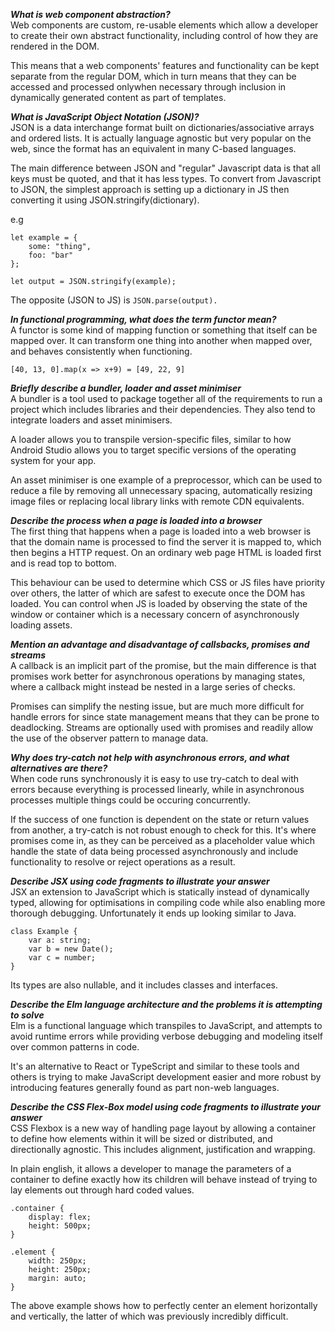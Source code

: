 **_What is web component abstraction?_**  
Web components are custom, re-usable elements which allow a developer to
create their own abstract functionality, including control of how they are
rendered in the DOM.

This means that a web components' features and functionality can be kept
separate from the regular DOM, which in turn means that they can
be accessed and processed onlywhen necessary through inclusion in dynamically 
generated content as part of templates.

**_What is JavaScript Object Notation (JSON)?_**  
JSON is a data interchange format built on dictionaries/associative arrays and
ordered lists. It is actually language agnostic but very popular on the web,
since the format has an equivalent in many C-based languages.

The main difference between JSON and "regular" Javascript data is that all keys
must be quoted, and that it has less types. To convert from Javascript to JSON,
the simplest approach is setting up a dictionary in JS then converting it using
JSON.stringify(dictionary).

e.g
```
let example = {
    some: "thing",
    foo: "bar"
};

let output = JSON.stringify(example);
```

The opposite (JSON to JS) is `JSON.parse(output).`

**_In functional programming, what does the term functor mean?_**  
A functor is some kind of mapping function or something that itself can be
mapped over. It can transform one thing into another when mapped over, and
behaves consistently when functioning.

`[40, 13, 0].map(x => x+9)
= [49, 22, 9]`

**_Briefly describe a bundler, loader and asset minimiser_**  
A bundler is a tool used to package together all of the requirements to run a
project which includes libraries and their dependencies. They also tend to
integrate loaders and asset minimisers.

A loader allows you to transpile version-specific files, similar to how Android
Studio allows you to target specific versions of the operating system for your
app. 

An asset minimiser is one example of a preprocessor, which can be used to
reduce a file by removing all unnecessary spacing, automatically resizing image
files or replacing local library links with remote CDN equivalents.

**_Describe the process when a page is loaded into a browser_**  
The first thing that happens when a page is loaded into a web browser is that
the domain name is processed to find the server it is mapped to, which then
begins a HTTP request. On an ordinary web page HTML is loaded first and is read
top to bottom.

This behaviour can be used to determine which CSS or JS files have priority
over others, the latter of which are safest to execute once the DOM has loaded.
You can control when JS is loaded by observing the state of the window or
container which is a necessary concern of asynchronously loading assets.

**_Mention an advantage and disadvantage of callsbacks, promises and streams_**  
A callback is an implicit part of the promise, but the main difference is that
promises work better for asynchronous operations by managing states, where a
callback might instead be nested in a large series of checks.

Promises can simplify the nesting issue, but are much more difficult for handle
errors for since state management means that they can be prone to deadlocking.
Streams are optionally used with promises and readily allow the use of the
observer pattern to manage data.

**_Why does try-catch not help with asynchronous errors, and what alternatives
are there?_**  
When code runs synchronously it is easy to use try-catch to deal with errors
because everything is processed linearly, while in asynchronous processes
multiple things could be occuring concurrently.

If the success of one function is dependent on the state or return values from
another, a try-catch is not robust enough to check for this. It's where
promises come in, as they can be perceived as a placeholder value which handle
the state of data being processed asynchronously and include functionality to
resolve or reject operations as a result.

**_Describe JSX using code fragments to illustrate your answer_**  
JSX an extension to JavaScript which is statically instead of dynamically
typed, allowing for optimisations in compiling code while also enabling more
thorough debugging. Unfortunately it ends up looking similar to Java.

```
class Example {
    var a: string;
    var b = new Date();
    var c = number;
}
```

Its types are also nullable, and it includes classes and interfaces.

**_Describe the Elm language architecture and the problems it is attempting to
solve_**  
Elm is a functional language which transpiles to JavaScript, and attempts to
avoid runtime errors while providing verbose debugging and
modeling itself over common patterns in code.

It's an alternative to React or TypeScript and similar to these tools and
others is trying to make JavaScript development easier and more robust by
introducing features generally found as part non-web languages.

**_Describe the CSS Flex-Box model using code fragments to illustrate your
answer_**  
CSS Flexbox is a new way of handling page layout by allowing a container to
define how elements within it will be sized or distributed, and directionally
agnostic. This includes alignment, justification and wrapping.

In plain english, it allows a developer to manage the parameters of a
container to define exactly how its children will behave instead of trying to
lay elements out through hard coded values.

```
.container {
    display: flex;
    height: 500px;
}

.element {
    width: 250px;
    height: 250px;
    margin: auto;
}
```

The above example shows how to perfectly center an element horizontally and
vertically, the latter of which was previously incredibly difficult.
